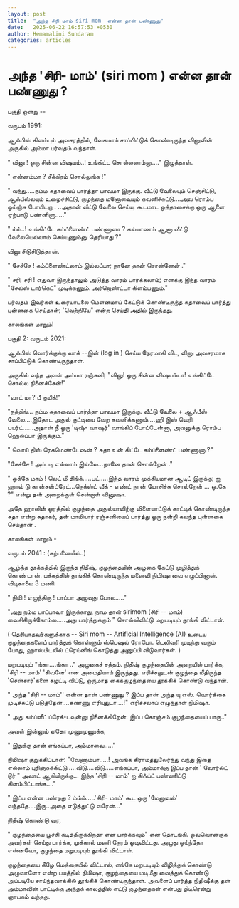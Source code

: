 ```yaml
---
layout: post
title:  "அந்த சிரி மாம் siri mom  என்ன தான் பண்ணுது"
date:   2025-06-22 16:57:53 +0530
author: Hemamalini Sundaram
categories: articles
---
```


#  அந்த \'சிரி- மாம்\' (siri mom ) என்ன தான் பண்ணுது ? 

பகுதி ஒன்று --

வருடம் 1991:

ஆஃபிஸ் கிளம்பும் அவசரத்தில், வேகமாய் சாப்பிட்டுக் கொண்டிருந்த வினுவின் அருகில் அம்மா
பர்வதம் வந்தாள்.

" வினு ! ஒரு சின்ன விஷயம்..! உங்கிட்ட சொல்லலாம்னு...." இழுத்தாள்.

" என்னம்மா ? சீக்கிரம் சொல்லுங்க !"

" வந்து.....நம்ம சுதாவைப் பார்த்தா பாவமா இருக்கு. வீட்டு வேலையும் செஞ்சிட்டு,
ஆஃபீஸ்லயும் உழைச்சிட்டு, குழந்தை மனோவையும் கவனிச்சுட்டு....அவ ரொம்ப ஓய்ஞ்சு போயிடறா
. ..அதான் வீட்டு வேலை செய்ய, கூடமாட ஒத்தாசைக்கு ஒரு ஆளை ஏற்பாடு பண்னினா....."

" ம்ம்..! உங்கிட்டே கம்ப்ளைண்ட் பண்ணாளா ? கல்யாணம் ஆனா வீட்டு வேலையெல்லாம் செய்யணும்னு
தெரியாது ?"

வினு சிடுசிடுத்தான்.

" சேச்சே ! கம்ப்ளைண்ட்லாம் இல்லப்பா; நானே தான் சொன்னேன் ."

" சரி, சரி ! எதுவா இருந்தாலும் அடுத்த வாரம் பார்க்கலாம்; எனக்கு இந்த வாரம் "சேல்ஸ்
டார்கெட்" முடிக்கணும். அர்ஜெண்ட்டா கிளம்பணும்."

பர்வதம் இவர்கள் உரையாடலை மௌனமாய் கேட்டுக் கொண்டிருந்த சுதாவைப் பார்த்து புன்னகை
செய்தாள்; 'வெற்றியே" என்ற செய்தி அதில் இருந்தது.

காலங்கள் மாறும்!

பகுதி 2: வருடம் 2021:

ஆஃபிஸ் வொர்க்குக்கு லாக் --இன் (log in ) செய்ய நேரமாகி விட, வினு அவசரமாக
சாப்பிட்டுக் கொண்டிருந்தாள்.

அருகில் வந்த அவள் அம்மா ரஞ்சனி, "வினு! ஒரு சின்ன விஷயம்டா! உங்கிட்டே சொல்ல
நினைச்சேன்!"

"வாட் மா? பீ குயிக்!"

"நத்திங்... நம்ம சுதாவைப் பார்த்தா பாவமா இருக்கு. வீட்டு வேலை + ஆஃபீஸ் வேலை....இதோட
அதுல் குட்டியை வேற கவனிக்கணும்....ஹி இஸ் வெரி டயர்ட்......அதான் நீ ஒரு 'டிஷ்-
வாஷர்' வாங்கிப் போட்டேன்னா, அவனுக்கு ரொம்ப ஹெல்ப்பா இருக்கும்."

" வொய் திஸ் ரெகமெண்டேஷன் ? சுதா உன் கிட்டே கம்ப்ளைண்ட் பண்ணானா ?"

"சேச்சே ! அப்படி எல்லாம் இல்லே...நானே தான் சொல்றேன் ."

" ஓக்கே மாம் ! லெட் மீ திங்க்.....பட்.....இந்த வாரம் முக்கியமான ஆடிட் இருக்கு; ஐ ஹாவ்
டு கான்சன்ட்ரேட்...நெக்ஸ்ட் வீக் - எண்ட் நான் யோசிச்சு சொல்றேன் ... ஓ.கே ?" என்று தன்
அறைக்குள் சென்றாள் வினுஷா.

அதே ஹாலின் ஓரத்தில் குழந்தை அதுல்யாவிற்கு விளையாட்டுக் காட்டிக் கொண்டிருந்த சுதா என்ற
சுதாகர், தன் மாமியார் ரஞ்சனியைப் பார்த்து ஒரு நன்றி கலந்த புன்னகை செய்தான் .

காலங்கள் மாறும் -

வருடம் 2041 : (கற்பனையில்..)

ஆழ்ந்த தூக்கத்தில் இருந்த நிதீஷ், குழந்தையின் அழுகை கேட்டு முழித்துக் கொண்டான். பக்கத்தில்
தூங்கிக் கொண்டிருந்த மனைவி நிமிஷாவை எழுப்பினான். விடிகாலை 3 மணி.

" நிமி ! எழுந்திரு ! பாப்பா அழுவுது போல....."

"அது நம்ம பாப்பாவா இருக்காது, நாம தான் sirimom (சிரி -- மாம்)
வைசிசிருக்கோம்ல.....அது பார்த்துக்கும் " சொல்லிவிட்டு மறுபடியும் தூங்கி விட்டாள்.

( தெரியாதவர்களுக்காக -- Siri mom -- Artificial Intelligence (AI) உடைய
குழந்தைகளைப் பார்த்துக் கொள்ளும் ஸ்பெஷல் ரோபோ. டெலிவரி முடிந்து வரும் போது,
ஹாஸ்பிடலில் ட்ரெய்னிங் கொடுத்து அனுப்பி விடுவார்கள். )

மறுபடியும் "ங்கா....ங்கா .." அழுகைச் சத்தம். நிதீஷ் குழந்தையின் அறையில் பார்க்க,
'சிரி -- மாம்' 'சிவனே' என அமைதியாய் இருந்தது. எரிச்சலுடன் குழந்தை மீதிருந்த
'சென்சார்'களை கழட்டி விட்டு, ஒருமாத கைக்குழந்தையை தூக்கிக் கொண்டு வந்தான்.

" அந்த 'சிரி -- மாம்'' என்ன தான் பண்ணுது ? இப்ப தான் அந்த யு.எஸ். வொர்க்கை
முடிச்சுட்டு படுத்தேன்....கண்ணு எரியுதுடா....!" எரிச்சலாய் எழுந்தாள் நிமிஷா.

" அது கம்ப்ளீட் ப்ரேக்-டவுன்னு நினைக்கிறேன். இப்ப கொஞ்சம் குழந்தையைப் பாரு.."

அவள் இன்னும் ஏதோ முணுமுணுக்க,

" இதுக்கு தான் எங்கப்பா, அம்மாவை....."

நிமிஷா குறுக்கிட்டாள்: "வேணாம்பா.....! அவங்க கிராமத்துலேர்ந்து வந்து இதை எல்லாம்
புரிஞ்சுக்கிட்டு.....விடு....விடு.....எங்கப்பா, அம்மாக்கு இப்ப தான் ' வோர்ல்ட் டூர் "
அலாட் ஆகியிருக்கு... இந்த 'சிரி -- மாம்' ஐ கிஃப்ட் பண்ணிட்டு கிளம்பிட்டாங்க...."

" இப்ப என்ன பண்றது ? ம்ம்ம்.....\'சிரி- மாம்\' கூட ஒரு 'மேனுவல்'
வந்ததே....இரு..அதை எடுத்துட்டு வரேன்..."

நிதீஷ் கொண்டு வர,

" குழந்தையை பூச்சி கடித்திருக்கிறதா என பார்க்கவும்" என தொடங்கி. ஒவ்வொன்றாக அவர்கள்
செய்து பார்க்க, முக்கால் மணி நேரம் ஓடிவிட்டது. அழுது ஓய்ந்தோ என்னவோ, குழந்தை
மறுபடியும் தூங்கி விட்டாள்.

குழந்தையை கீழே மெத்தையில் விட்டால், எங்கே மறுபடியும் விழித்துக் கொண்டு அழுவாளோ என்ற
பயத்தில் நிமிஷா, குழந்தையை மடிமீது வைத்துக் கொண்டு அப்படியே சாய்ந்தவாக்கில் தூங்கிக்
கொண்டிருந்தாள். அவளைப் பார்த்த நிதிஷீக்கு தன் அம்மாவின் பாட்டிக்கு அந்தக் காலத்தில் எட்டு
குழந்தைகள் என்பது திடீரென்று ஞாபகம் வந்தது.
